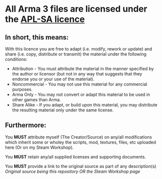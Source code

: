 # All Arma 3 files are licensed under the [APL-SA licence](https://www.bohemia.net/community/licenses/arma-public-license-share-alike)

## In short, this means:  

With this licence you are free to adapt (i.e. modify, rework or update) and share (i.e. copy, distribute or transmit) the material under the following conditions:

   - Attribution - You must attribute the material in the manner specified by the author or licensor (but not in any way that suggests that they endorse you or your use of the material).
   - Noncommercial - You may not use this material for any commercial purposes.
   - Arma Only - You may not convert or adapt this material to be used in other games than Arma.
   - Share Alike - If you adapt, or build upon this material, you may distribute the resulting material only under the same license.

## Furthermore: 

You **MUST** attribute myself (The Creator/Source) on any/all modifications which inherit some or wholey the scripts, mod, textures, files, etc uploaded here (Or on my Steam Workshop). 

You **MUST** retain any/all supplied licenses and supporting documents. 

You **MUST** provide a link to the original source as part of any description(s) _Original source being this repository OR the Steam Workshop page_
